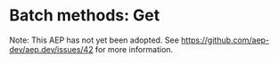 # Batch methods: Get

Note: This AEP has not yet been adopted.  See https://github.com/aep-dev/aep.dev/issues/42 for more information.
